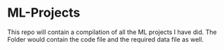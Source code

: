 # ML-Projects
This repo will contain a compilation of all the ML projects I have did. The Folder would contain the code file and the required data file as well.
